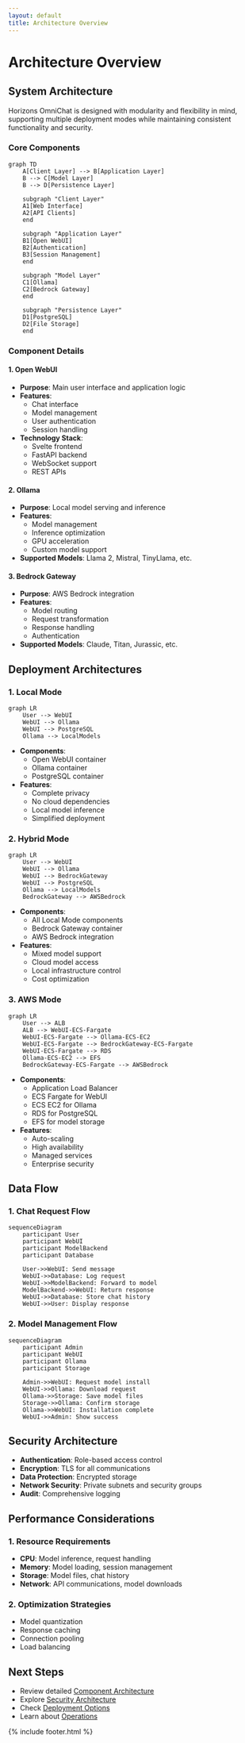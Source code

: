 ```yaml
---
layout: default
title: Architecture Overview
---
```


# Architecture Overview

## System Architecture

Horizons OmniChat is designed with modularity and flexibility in mind, supporting multiple deployment modes while maintaining consistent functionality and security.

### Core Components

```mermaid
graph TD
    A[Client Layer] --> B[Application Layer]
    B --> C[Model Layer]
    B --> D[Persistence Layer]
    
    subgraph "Client Layer"
    A1[Web Interface]
    A2[API Clients]
    end
    
    subgraph "Application Layer"
    B1[Open WebUI]
    B2[Authentication]
    B3[Session Management]
    end
    
    subgraph "Model Layer"
    C1[Ollama]
    C2[Bedrock Gateway]
    end
    
    subgraph "Persistence Layer"
    D1[PostgreSQL]
    D2[File Storage]
    end
```

### Component Details

#### 1. Open WebUI
- **Purpose**: Main user interface and application logic
- **Features**:
  - Chat interface
  - Model management
  - User authentication
  - Session handling
- **Technology Stack**:
  - Svelte frontend
  - FastAPI backend
  - WebSocket support
  - REST APIs

#### 2. Ollama
- **Purpose**: Local model serving and inference
- **Features**:
  - Model management
  - Inference optimization
  - GPU acceleration
  - Custom model support
- **Supported Models**: Llama 2, Mistral, TinyLlama, etc.

#### 3. Bedrock Gateway
- **Purpose**: AWS Bedrock integration
- **Features**:
  - Model routing
  - Request transformation
  - Response handling
  - Authentication
- **Supported Models**: Claude, Titan, Jurassic, etc.

## Deployment Architectures

### 1. Local Mode
```mermaid
graph LR
    User --> WebUI
    WebUI --> Ollama
    WebUI --> PostgreSQL
    Ollama --> LocalModels
```

- **Components**:
  - Open WebUI container
  - Ollama container
  - PostgreSQL container
- **Features**:
  - Complete privacy
  - No cloud dependencies
  - Local model inference
  - Simplified deployment

### 2. Hybrid Mode
```mermaid
graph LR
    User --> WebUI
    WebUI --> Ollama
    WebUI --> BedrockGateway
    WebUI --> PostgreSQL
    Ollama --> LocalModels
    BedrockGateway --> AWSBedrock
```

- **Components**:
  - All Local Mode components
  - Bedrock Gateway container
  - AWS Bedrock integration
- **Features**:
  - Mixed model support
  - Cloud model access
  - Local infrastructure control
  - Cost optimization

### 3. AWS Mode
```mermaid
graph LR
    User --> ALB
    ALB --> WebUI-ECS-Fargate
    WebUI-ECS-Fargate --> Ollama-ECS-EC2
    WebUI-ECS-Fargate --> BedrockGateway-ECS-Fargate
    WebUI-ECS-Fargate --> RDS
    Ollama-ECS-EC2 --> EFS
    BedrockGateway-ECS-Fargate --> AWSBedrock
```

- **Components**:
  - Application Load Balancer
  - ECS Fargate for WebUI
  - ECS EC2 for Ollama
  - RDS for PostgreSQL
  - EFS for model storage
- **Features**:
  - Auto-scaling
  - High availability
  - Managed services
  - Enterprise security

## Data Flow

### 1. Chat Request Flow
```mermaid
sequenceDiagram
    participant User
    participant WebUI
    participant ModelBackend
    participant Database
    
    User->>WebUI: Send message
    WebUI->>Database: Log request
    WebUI->>ModelBackend: Forward to model
    ModelBackend->>WebUI: Return response
    WebUI->>Database: Store chat history
    WebUI->>User: Display response
```

### 2. Model Management Flow
```mermaid
sequenceDiagram
    participant Admin
    participant WebUI
    participant Ollama
    participant Storage
    
    Admin->>WebUI: Request model install
    WebUI->>Ollama: Download request
    Ollama->>Storage: Save model files
    Storage->>Ollama: Confirm storage
    Ollama->>WebUI: Installation complete
    WebUI->>Admin: Show success
```

## Security Architecture

- **Authentication**: Role-based access control
- **Encryption**: TLS for all communications
- **Data Protection**: Encrypted storage
- **Network Security**: Private subnets and security groups
- **Audit**: Comprehensive logging

## Performance Considerations

### 1. Resource Requirements
- **CPU**: Model inference, request handling
- **Memory**: Model loading, session management
- **Storage**: Model files, chat history
- **Network**: API communications, model downloads

### 2. Optimization Strategies
- Model quantization
- Response caching
- Connection pooling
- Load balancing

## Next Steps

- Review detailed [Component Architecture](components.md)
- Explore [Security Architecture](security.md)
- Check [Deployment Options](../deployment/)
- Learn about [Operations](../operations/)

{% include footer.html %}
